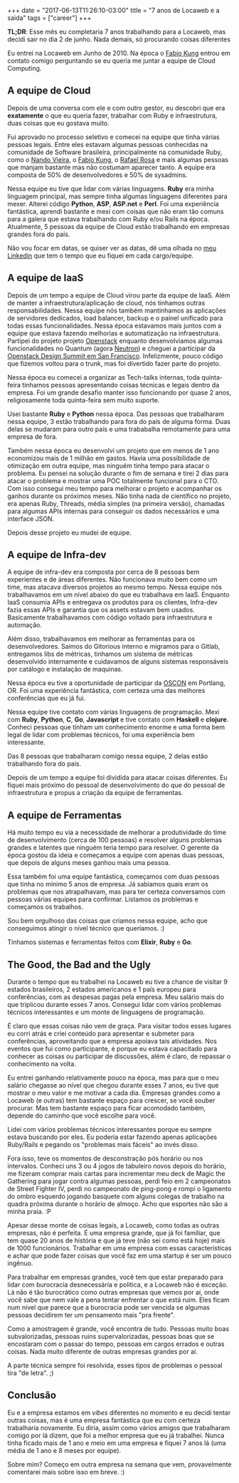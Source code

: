 +++
date = "2017-06-13T11:26:10-03:00"
title = "7 anos de Locaweb e a saida"
tags = ["career"]
+++

**TL;DR**: Esse mês eu completaria 7 anos trabalhando para a Locaweb, mas decidi
sair no dia 2 de junho. Nada demais, só procurando coisas diferentes

Eu entrei na Locaweb em Junho de 2010. Na época
o [Fabio Kung](https://fabiokung.com/) entrou em contato comigo perguntando se
eu queria me juntar a equipe de Cloud Computing.

## A equipe de Cloud

Depois de uma conversa com ele e com outro gestor, eu descobri que era
**exatamente** o que eu queria fazer, trabalhar com Ruby e infraestrutura, duas
coisas que eu gostava muito.

Fui aprovado no processo seletivo e comecei na equipe que tinha várias pessoas
legais. Entre eles estavam algumas pessoas conhecidas na comunidade de Software
brasileira, principalmente na comunidade Ruby, como
o [Nando Vieira](https://nandovieira.com),
o [Fabio Kung](https://fabiokung.com),
o [Rafael Rosa](https://twitter.com/rafaelrosafu) e mais algumas pessoas que
manjam bastante mas não costumam aparecer tanto. A equipe era composta de 50% de
desenvolvedores e 50% de sysadmins.

Nessa equipe eu tive que lidar com várias linguagens. **Ruby** era minha linguagem
principal, mas sempre tinha algumas linguagens diferentes para mexer. Alterei
código **Python**, **ASP**, **ASP.net** e **Perl**. Foi uma experiência fantástica, aprendi
bastante e mexi com coisas que não eram tão comuns para a galera que estava
trabalhando com Ruby e/ou Rails na época. Atualmente, 5 pessoas da equipe de
Cloud estão trabalhando em empresas grandes fora do país.

Não vou focar em datas, se quiser ver as datas, dê uma olhada
no [meu Linkedin](https://www.linkedin.com/in/willianmolinari/) que tem o tempo
que eu fiquei em cada cargo/equipe.

## A equipe de IaaS

Depois de um tempo a equipe de Cloud virou parte da equipe de IaaS. Além de
manter a infraestrutura/aplicação de cloud, nós tinhamos outras
responsabilidades. Nessa equipe nós também mantinhamos as aplicações de
servidores dedicados, load balancer, backup e o painel unificado para todas
essas funcionalidades. Nessa época estavamos mais juntos com a equipe que estava
fazendo melhorias e automatização na infraestrutura. Partipei do projeto
projeto [Openstack](https://www.openstack.org/) enquanto desenvolviamos algumas
funcionalidades no Quantum
(agora [Neutron](https://github.com/openstack/neutron)) e cheguei a participar
da
[Openstack Design Summit em San Francisco](https://wiki.openstack.org/wiki/Design_Summit/Folsom). Infelizmente,
pouco código que fizemos voltou para o trunk, mas foi divertido fazer parte do
projeto.

Nessa época eu comecei a organizar as Tech-talks internas, toda quinta-feira
tinhamos pessoas apresentando coisas técnicas e legais dentro da empresa. Foi um
grande desafio manter isso funcionando por quase 2 anos, religiosamente toda
quinta-feira sem muito suporte.

Usei bastante **Ruby** e **Python** nessa época. Das pessoas que trabalharam
nessa equipe, 3 estão trabalhando para fora do país de alguma forma. Duas delas
se mudaram para outro país e uma trababalha remotamente para uma empresa de
fora.

Também nessa época eu desenvolvi um projeto que em menos de 1 ano economizou
mais de 1 milhão em gastos. Havia uma possibilidade de otimização em outra
equipe, mas ninguém tinha tempo para atacar o problema. Eu pensei na solução
durante o fim de semana e tirei 2 dias para atacar o problema e mostrar uma POC
totalmente funcional para o CTO. Com isso consegui meu tempo para melhorar o
projeto e acompanhar os ganhos durante os próximos meses. Não tinha nada de
científico no projeto, era apenas Ruby, Threads, média simples (na primeira
versão), chamadas para algumas APIs internas para conseguir os dados necessários
e uma interface JSON.

Depois desse projeto eu mudei de equipe.

## A equipe de Infra-dev

A equipe de infra-dev era composta por cerca de 8 pessoas bem experientes e de
áreas diferentes. Não funcionava muito bem como um time, mas atacava diversos
projetos ao mesmo tempo. Nessa equipe nós trabalhavamos em um nível abaixo do
que eu trabalhava em IaaS. Enquanto IaaS consumia APIs e entregava os produtos
para os clientes, Infra-dev fazia essas APIs e garantia que os assets estavam
bem usados. Basicamente trabalhavamos com código voltado para infraestrutura e
automação.

Além disso, trabalhavamos em melhorar as ferramentas para os
desenvolvedores. Saimos do Gitorious interno e migramos para o Gitlab,
entregamos libs de métricas, tinhamos um sistema de métricas desenvolvido
internamente e cuidavamos de alguns sistemas responsáveis por catálogo e
instalação de maquinas.

Nessa época eu tive a oportunidade de participar
da [OSCON](https://conferences.oreilly.com/oscon) em Portlang, OR. Foi uma
experiência fantástica, com certeza uma das melhores conferências que eu já fui.

Nessa equipe tive contato com várias linguagens de programação. Mexi com
**Ruby**, **Python**, **C**, **Go**, **Javascript** e tive contato com
**Haskell** e **clojure**. Conheci pessoas que tinham um conhecimento enorme e
uma forma bem legal de lidar com problemas técnicos, foi uma experiência bem
interessante.

Das 8 pessoas que trabalharam comigo nessa equipe, 2 delas estão trabalhando
fora do país.

Depois de um tempo a equipe foi dividida para atacar coisas diferentes. Eu
fiquei mais próximo do pessoal de desenvolvimento do que do pessoal de
infraestrutura e propus a criação da equipe de ferramentas.

## A equipe de Ferramentas

Há muito tempo eu via a necessidade de melhorar a produtividade do time de
desenvolvimento (cerca de 100 pessoas) e resolver alguns problemas grandes e
latentes que ninguém teria tempo para resolver. O gerente da época gostou da
ideia e começamos a equipe com apenas duas pessoas, que depois de alguns meses
ganhou mais uma pessoa.

Essa também foi uma equipe fantástica, começamos com duas pessoas que tinha no
mínimo 5 anos de empresa. Já sabiamos quais eram os problemas que nos
atrapalhavam, mas para ter certeza conversamos com pessoas várias equipes para
confirmar. Listamos os problemas e começamos os trabalhos.

Sou bem orgulhoso das coisas que criamos nessa equipe, acho que conseguimos
atingir o nível técnico que queríamos. :)

Tinhamos sistemas e ferramentas feitos com **Elixir**, **Ruby** e **Go**.

## The Good, the Bad and the Ugly

Durante o tempo que eu trabalhei na Locaweb eu tive a chance de visitar 9
estados brasileiros, 2 estados americanos e 1 país europeu para conferências,
com as despesas pagas pela empresa. Meu salário mais do que triplicou durante
esses 7 anos. Consegui lidar com vários problemas técnicos interessantes e um
monte de linguagens de programação.

É claro que essas coisas não vem de graça. Para visitar todos esses lugares eu
corri atrás e criei conteúdo para apresentar e submeter para conferências,
aproveitando que a empresa apoiava tais atividades. Nos eventos que fui como
participante, é porque eu estava capacitado para conhecer as coisas ou
participar de discussões, além é claro, de repassar o conhecimento na volta.

Eu entrei ganhando relativamente pouco na época, mas para que o meu salário
chegasse ao nível que chegou durante esses 7 anos, eu tive que mostrar o meu
valor e me motivar a cada dia. Empresas grandes como a Locaweb (e outras) tem
bastante espaço para crescer, se você souber procurar. Mas tem bastante espaço
para ficar acomodado também, depende do caminho que você escolhe para você.

Lidei com vários problemas técnicos interessantes porque eu sempre estava
buscando por eles. Eu poderia estar fazendo apenas aplicações Ruby/Rails e
pegando os "problemas mais fáceis" ao invés disso.

Fora isso, teve os momentos de desconstração pós horário ou nos
intervalos. Conheci uns 3 ou 4 jogos de tabuleiro novos depois do horário, me
fizeram comprar mais cartas para incrementar meu deck de Magic the Gathering
para jogar contra algumas pessoas, perdi feio em 2 campeonatos de Street Fighter
IV, perdi no campeonato de ping-pong e rompi o ligamento do ombro esquerdo
jogando basquete com alguns colegas de trabalho na quadra próxima durante o
horário de almoço. Acho que esportes não são a minha praia. :P

Apesar desse monte de coisas legais, a Locaweb, como todas as outras empresas,
não é perfeita. É uma empresa grande, que já foi familiar, que tem quase 20 anos
de história e que já teve (não sei como está hoje) mais de 1000
funcionários. Trabalhar em uma empresa com essas características e achar que
pode fazer coisas que você faz em uma startup é ser um pouco ingênuo.

Para trabalhar em empresas grandes, você tem que estar preparado para lidar com
burocracia desnecessária e politica, e a Locaweb não é exceção. Lá não é tão
burocrático como outras empresas que vemos por aí, onde você sabe que nem vale a
pena tentar enfrentar o que está ruim. Eles ficam num nível que parece que a
burocracia pode ser vencida se algumas pessoas decidirem ter um pensamento mais
"pra frente".

Como a amostragem é grande, você encontra de tudo. Pessoas muito boas
subvalorizadas, pessoas ruins supervalorizadas, pessoas boas que se encostaram
com o passar do tempo, pessoas em cargos errados e outras coisas. Nada muito
diferente de outras empresas grandes por aí.

A parte técnica sempre foi resolvida, esses tipos de problemas o pessoal tira
"de letra". ;)

## Conclusão

Eu e a empresa estamos em _vibes_ diferentes no momento e eu decidi tentar
outras coisas, mas é uma empresa fantástica que eu com certeza trabalharia
novamente. Eu diria, assim como vários amigos que trabalharam comigo por lá
dizem, que foi a melhor empresa que eu já trabalhei. Nunca tinha ficado mais de
1 ano e meio em uma empresa e fiquei 7 anos lá (uma média de 1 ano e 8 meses por
equipe).

Sobre mim? Começo em outra empresa na semana que vem, provavelmente comentarei
mais sobre isso em breve. :)
